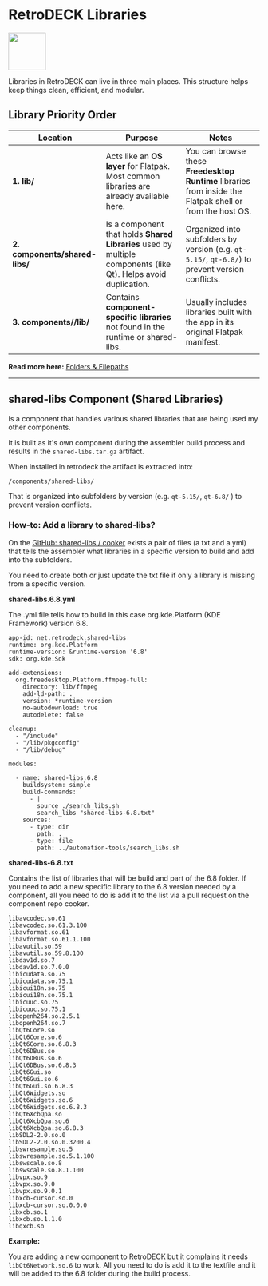 # RetroDECK Libraries


<img src="../../../wiki_icons/pixelitos/folder-red-activities.png" width="75">

Libraries in RetroDECK can live in three main places. This structure helps keep things clean, efficient, and modular.

## Library Priority Order

| Location                        | Purpose                                                                                          | Notes                                                                                          |
|--------------------------------|--------------------------------------------------------------------------------------------------|------------------------------------------------------------------------------------------------|
| **1. lib/** | Acts like an **OS layer** for Flatpak. Most common libraries are already available here.         | You can browse these **Freedesktop Runtime** libraries from inside the Flatpak shell or from the host OS.                       |
| **2. components/shared-libs/**     | Is a component that holds **Shared Libraries** used by multiple components (like Qt). Helps avoid duplication.        | Organized into subfolders by version (e.g. `qt-5.15/`, `qt-6.8/`) to prevent version conflicts.       |
| **3. components/<component>/lib/**   | Contains **component-specific libraries** not found in the runtime or shared-libs.               | Usually includes libraries built with the app in its original Flatpak manifest.                |

**Read more here:** [Folders & Filepaths](../general/folders-filepaths.md)

---


## shared-libs Component (Shared Libraries)

Is a component that handles various shared libraries that are being used my other components. 

It is built as it's own component during the assembler build process and results in the `shared-libs.tar.gz` artifact.

When installed in retrodeck the artifact is extracted into:

`/components/shared-libs/`

That is organized into subfolders by version (e.g. `qt-5.15/`, `qt-6.8/` ) to prevent version conflicts.

### How-to: Add a library to shared-libs?

On the [GitHub: shared-libs / cooker](https://github.com/RetroDECK/components/tree/cooker/shared-libs) exists a pair of files (a txt and a yml) that tells the assembler what libraries in a specific version to build and add into the subfolders. 

You need to create both or just update the txt file if only a library is missing from a specific version.

**shared-libs.6.8.yml**

The .yml file tells how to build in this case org.kde.Platform (KDE Framework) version 6.8.

```
app-id: net.retrodeck.shared-libs
runtime: org.kde.Platform
runtime-version: &runtime-version '6.8'
sdk: org.kde.Sdk

add-extensions:
  org.freedesktop.Platform.ffmpeg-full:
    directory: lib/ffmpeg
    add-ld-path: .
    version: *runtime-version
    no-autodownload: true
    autodelete: false

cleanup:
  - "/include"
  - "/lib/pkgconfig"
  - "/lib/debug"

modules:

  - name: shared-libs.6.8
    buildsystem: simple
    build-commands:
      - |
        source ./search_libs.sh
        search_libs "shared-libs-6.8.txt"
    sources:
      - type: dir
        path: .
      - type: file
        path: ../automation-tools/search_libs.sh
```


**shared-libs-6.8.txt**

Contains the list of libraries that will be build and part of the 6.8 folder. If you need to add a new specific library to the 6.8 version needed by a component, all you need to do is add it to the list via a pull request on the component repo cooker.


```
libavcodec.so.61
libavcodec.so.61.3.100
libavformat.so.61
libavformat.so.61.1.100
libavutil.so.59
libavutil.so.59.8.100
libdav1d.so.7
libdav1d.so.7.0.0
libicudata.so.75
libicudata.so.75.1
libicui18n.so.75
libicui18n.so.75.1
libicuuc.so.75
libicuuc.so.75.1
libopenh264.so.2.5.1
libopenh264.so.7
libQt6Core.so
libQt6Core.so.6
libQt6Core.so.6.8.3
libQt6DBus.so
libQt6DBus.so.6
libQt6DBus.so.6.8.3
libQt6Gui.so
libQt6Gui.so.6
libQt6Gui.so.6.8.3
libQt6Widgets.so
libQt6Widgets.so.6
libQt6Widgets.so.6.8.3
libQt6XcbQpa.so
libQt6XcbQpa.so.6
libQt6XcbQpa.so.6.8.3
libSDL2-2.0.so.0
libSDL2-2.0.so.0.3200.4
libswresample.so.5
libswresample.so.5.1.100
libswscale.so.8
libswscale.so.8.1.100
libvpx.so.9
libvpx.so.9.0
libvpx.so.9.0.1
libxcb-cursor.so.0
libxcb-cursor.so.0.0.0
libxcb.so.1
libxcb.so.1.1.0
libqxcb.so
```

**Example:**

You are adding a new component to RetroDECK but it complains it needs `libQt6Network.so.6` to work. All you need to do is add it to the textfile and it will be added to the 6.8 folder during the build process. 
